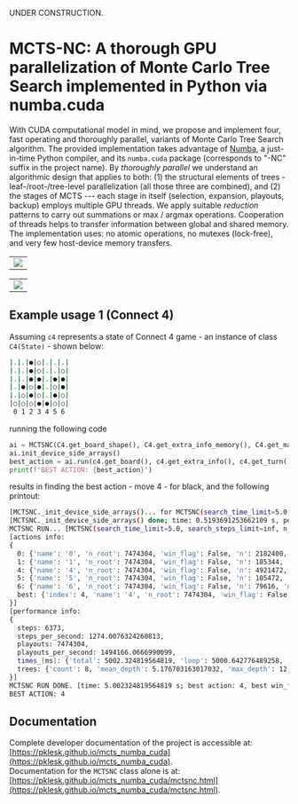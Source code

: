 UNDER CONSTRUCTION.

# MCTS-NC: A thorough GPU parallelization of Monte Carlo Tree Search implemented in Python via numba.cuda
With CUDA computational model in mind, we propose and implement four, fast operating and thoroughly parallel, variants of Monte Carlo Tree Search algorithm. 
The provided implementation takes advantage of [Numba](https://numba.pydata.org/), a just-in-time Python compiler, and its `numba.cuda` package (corresponds to "-NC" suffix in 
the project name). 
By *thoroughly parallel* we understand an algorithmic design that applies to both: (1) the structural elements of trees - leaf-/root-/tree-level parallelization 
(all those three are combined), and (2) the stages of MCTS --- each stage in itself (selection, expansion, playouts, backup) employs multiple GPU threads. 
We apply suitable *reduction* patterns to carry out summations or max / argmax operations. Cooperation of threads helps to transfer information between global and shared memory. 
The implementation uses: no atomic operations, no mutexes (lock-free), and very few host-device memory transfers.
<table>
   <tr><td><img src="https://github.com/user-attachments/assets/df115f08-a5a4-409d-8b93-de84be6133f2"/></td></tr>
</table>
<table>   
   <tr><td><img src="https://github.com/user-attachments/assets/fea4b1ec-25d2-459c-b519-3727ecd3268b"/></td></tr>
</table>

## Example usage 1 (Connect 4)
Assuming `c4` represents a state of Connect 4 game - an instance of class `C4(State)` - shown below:
```bash
|.|.|●|○|.|.|.|
|.|.|●|○|.|.|○|
|.|.|●|●|.|●|●|
|.|●|○|●|.|○|●|
|.|○|●|○|.|●|○|
|○|○|○|●|●|○|○|
 0 1 2 3 4 5 6 
```
running the following code
```python
ai = MCTSNC(C4.get_board_shape(), C4.get_extra_info_memory(), C4.get_max_actions())
ai.init_device_side_arrays()
best_action = ai.run(c4.get_board(), c4.get_extra_info(), c4.get_turn())
print(f"BEST ACTION: {best_action}")
```
results in finding the best action - move 4 - for black, and the following printout:
```bash
[MCTSNC._init_device_side_arrays()... for MCTSNC(search_time_limit=5.0, search_steps_limit=inf, n_trees=8, n_playouts=128, variant='acp_prodigal', device_memory=2.0, ucb_c=2.0, seed: 0)]
[MCTSNC._init_device_side_arrays() done; time: 0.5193691253662109 s, per_state_memory: 95 B,  calculated max_tree_size: 2825549]
MCTSNC RUN... [MCTSNC(search_time_limit=5.0, search_steps_limit=inf, n_trees=8, n_playouts=128, variant='acp_prodigal', device_memory=2.0, ucb_c=2.0, seed: 0)]
[actions info:
{
  0: {'name': '0', 'n_root': 7474304, 'win_flag': False, 'n': 2182400, 'n_wins': 2100454, 'q': 0.9624514296187683, 'ucb': 0.9678373740384631},
  1: {'name': '1', 'n_root': 7474304, 'win_flag': False, 'n': 185344, 'n_wins': 164757, 'q': 0.8889254575276243, 'ucb': 0.9074070665330406},
  4: {'name': '4', 'n_root': 7474304, 'win_flag': False, 'n': 4921472, 'n_wins': 4885924, 'q': 0.9927769577882389, 'ucb': 0.9963635461474457},
  5: {'name': '5', 'n_root': 7474304, 'win_flag': False, 'n': 105472, 'n_wins': 91863, 'q': 0.8709704945388349, 'ucb': 0.8954701768685893},
  6: {'name': '6', 'n_root': 7474304, 'win_flag': False, 'n': 79616, 'n_wins': 68403, 'q': 0.8591614750803859, 'ucb': 0.8873601607647162},
  best: {'index': 4, 'name': '4', 'n_root': 7474304, 'win_flag': False, 'n': 4921472, 'n_wins': 4885924, 'q': 0.9927769577882389, 'ucb': 0.9963635461474457}
}]
[performance info:
{
  steps: 6373,
  steps_per_second: 1274.0076324260813,
  playouts: 7474304,
  playouts_per_second: 1494166.0666990099,
  times_[ms]: {'total': 5002.324819564819, 'loop': 5000.642776489258, 'reduce_over_trees': 0.29015541076660156, 'reduce_over_actions': 0.4520416259765625, 'mean_loop': 0.7846607212441955, 'mean_select': 0.11222893376562147, 'mean_expand': 0.2786097114284054, 'mean_playout': 0.17186361935680036, 'mean_backup': 0.2193056618645448},
  trees: {'count': 8, 'mean_depth': 5.176703163017032, 'max_depth': 12, 'mean_size': 1233.0, 'max_size': 2736}
}]
MCTSNC RUN DONE. [time: 5.002324819564819 s; best action: 4, best win_flag: False, best n: 4921472, best n_wins: 4885924, best q: 0.9927769577882389]
BEST ACTION: 4
```

## Documentation
Complete developer documentation of the project is accessible at: [https://pklesk.github.io/mcts_numba_cuda](https://pklesk.github.io/mcts_numba_cuda). <br/>
Documentation for the `MCTSNC` class alone is at: [https://pklesk.github.io/mcts_numba_cuda/mctsnc.html](https://pklesk.github.io/mcts_numba_cuda/mctsnc.html).

